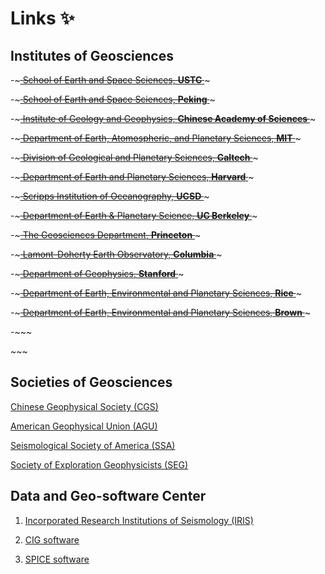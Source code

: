 # Links ✨



## Institutes of Geosciences

-~~~<a class="link-university" href="http://ess.ustc.edu.cn/">
School of Earth and Space Sciences, <strong>USTC</strong>
</a>~~~


-~~~<a class="link-university" href="https://geophy.pku.edu.cn/">
School of Earth and Space Sciences, <strong>Peking</strong>
</a>~~~

-~~~<a class="link-university" href="http://www.igg.cas.cn/">
Institute of Geology and Geophysics, <strong>Chinese Academy of Sciences</strong>
</a>~~~

-~~~<a class="link-university" href="https://eapsweb.mit.edu/">
Department of Earth, Atomospheric, and Planetary Sciences, <strong>MIT</strong>
</a>~~~

-~~~<a class="link-university" href="https://www.gps.caltech.edu/">
Division of Geological and Planetary Sciences, <strong>Caltech</strong>
</a>~~~

-~~~<a class="link-university" href="https://eps.harvard.edu/">
Department of Earth and Planetary Sciences, <strong>Harvard</strong>
</a>~~~

-~~~<a class="link-university" href="https://scripps.ucsd.edu/">
Scripps Institution of Oceanography, <strong>UCSD</strong>
</a>~~~

-~~~<a class="link-university" href="http://eps.berkeley.edu/">
Department of Earth & Planetary Science, <strong>UC Berkeley</strong>
</a>~~~

-~~~<a class="link-university" href="https://geosciences.princeton.edu/">
The Geosciences Department, <strong>Princeton</strong>
</a>~~~

-~~~<a class="link-university" href="https://lamont.columbia.edu/">
Lamont-Doherty Earth Observatory, <strong>Columbia</strong>
</a>~~~

-~~~<a class="link-university" href="https://earth.stanford.edu/">
Department of Geophysics, <strong>Stanford</strong>
</a>~~~

-~~~<a class="link-university" href="https://earthscience.rice.edu/">
Department of Earth, Environmental and Planetary Sciences, <strong>Rice</strong>
</a>~~~

-~~~<a class="link-university" href="https://www.brown.edu/academics/earth-environmental-planetary-sciences/">
Department of Earth, Environmental and Planetary Sciences, <strong>Brown</strong>
</a>~~~

-~~~<a class="link-university" href="">

</a>~~~




## Societies of Geosciences


[Chinese Geophysical Society (CGS)](http://www.cgscgs.org.cn/)



[American Geophysical Union (AGU)](https://www.agu.org/)



[Seismological Society of America (SSA)](https://www.seismosoc.org/)



[Society of Exploration Geophysicists (SEG)](https://seg.org/)







## Data and Geo-software Center


1. [Incorporated Research Institutions of Seismology (IRIS)](https://www.iris.edu/hq/)

1. [CIG software](https://geodynamics.org/cig/software/)

1. [SPICE software](http://www.spice-rtn.org/)


